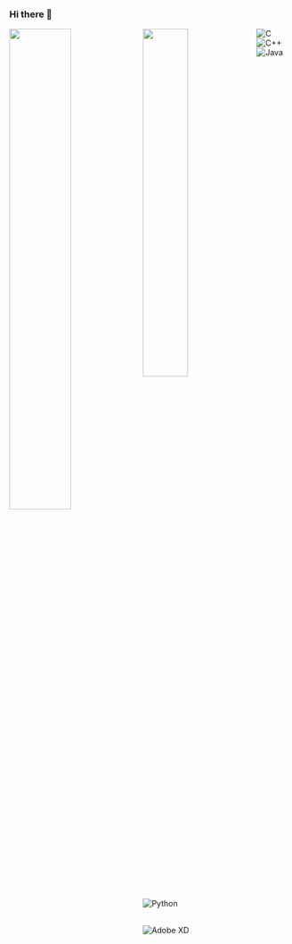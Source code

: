 ### Hi there 👋

<img  align="left" width="47%"  src = "https://github-readme-stats.vercel.app/api?username=sajjadjim&show_icons=true&theme=default" />

<img  align="left" width ="40%"  src = "https://github-readme-stats.vercel.app/api/top-langs/?username=sajjadjim&layout=compact" />




 ![C](https://img.shields.io/badge/c-%2300599C.svg?style=for-the-badge&logo=c&logoColor=white)  
 ![C++](https://img.shields.io/badge/c++-%2300599C.svg?style=for-the-badge&logo=c%2B%2B&logoColor=white) 
 ![Java](https://img.shields.io/badge/java-%23ED8B00.svg?style=for-the-badge&logo=openjdk&logoColor=white) 
 ![Python](https://img.shields.io/badge/python-3670A0?style=for-the-badge&logo=python&logoColor=ffdd54)
 
<br> ![Adobe XD](https://img.shields.io/badge/Adobe%20XD-470137?style=for-the-badge&logo=Adobe%20XD&logoColor=#FF61F6) 
